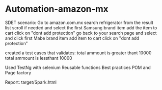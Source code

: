 # Automation-amazon-mx
SDET scenario:
Go to amazon.com.mx
search refrigerator
from the result list
scroll if needed and select the first Samsung brand item
add the item to cart
click on "dont add protection"
go back to your search page and select and click first Mabe brand item
add item to cart
click on "dont add protection"

created a test cases that validates:
total ammount is greater thant 10000
total ammount is lessthant 10000

Used TestNg with selenium
Reusable functions
Best practices
POM and Page factory


Report: target/Spark.html
